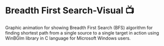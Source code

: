 # Breadth First Search-Visual :tv: 

Graphic animation for showing Breadth First Search (BFS) algorithm for finding shortest path from a single source to a single target in action using WinBGIm library in C language for Microsoft Windows users.
